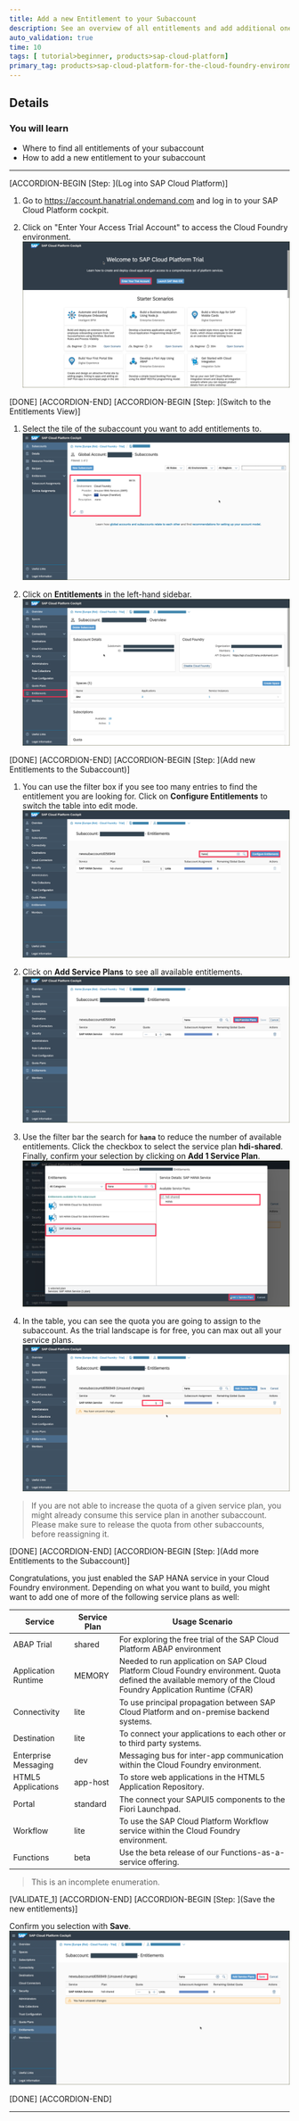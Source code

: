 ```yaml
---
title: Add a new Entitlement to your Subaccount
description: See an overview of all entitlements and add additional ones.
auto_validation: true
time: 10
tags: [ tutorial>beginner, products>sap-cloud-platform]
primary_tag: products>sap-cloud-platform-for-the-cloud-foundry-environment
---
```



## Details
### You will learn
  - Where to find all entitlements of your subaccount
  - How to add a new entitlement to your subaccount

---

[ACCORDION-BEGIN [Step: ](Log into SAP Cloud Platform)]


1. Go to <https://account.hanatrial.ondemand.com> and log in to your SAP Cloud Platform cockpit.

2. Click on "Enter Your Access Trial Account" to access the Cloud Foundry environment.
![accesstrial](accesstrial.png)

[DONE]
[ACCORDION-END]
[ACCORDION-BEGIN [Step: ](Switch to the Entitlements View)]

1. Select the tile of the subaccount you want to add entitlements to.
    ![subaccount](selectsubaccount.png)

2. Click on **Entitlements** in the left-hand sidebar.
    ![openentitlements](openentitlements.png)

[DONE]
[ACCORDION-END]
[ACCORDION-BEGIN [Step: ](Add new Entitlements to the Subaccount)]

1. You can use the filter box if you see too many entries to find the entitlement you are looking for. Click on **Configure Entitlements** to switch the table into edit mode.
    ![findentitlement](findentitlement.png)

2. Click on **Add Service Plans** to see all available entitlements.
    ![addserviceplan](addserviceplan.png)

3. Use the filter bar the search for **`hana`** to reduce the number of available entitlements. Click the checkbox to select the service plan **hdi-shared**. Finally, confirm your selection by clicking on **Add 1 Service Plan**.
    ![addplan](addplan.png)
4. In the table, you can see the quota you are going to assign to the subaccount. As the trial landscape is for free, you can max out all your service plans.
    ![quotamax](quotamax.png)

> If you are not able to increase the quota of a given service plan, you might already consume this service plan in another subaccount. Please make sure to release the quota from other subaccounts, before reassigning it.


[DONE]
[ACCORDION-END]
[ACCORDION-BEGIN [Step: ](Add more Entitlements to the Subaccount)]

Congratulations, you just enabled the SAP HANA service in your Cloud Foundry environment. Depending on what you want to build, you might want to add one of more of the following service plans as well:

| Service | Service Plan | Usage Scenario |
|----|----|----|
|ABAP Trial|shared | For exploring the free trial of the SAP Cloud Platform ABAP environment|
|Application Runtime|MEMORY|Needed to run application on SAP Cloud Platform Cloud Foundry environment. Quota defined the available memory of the Cloud Foundry Application Runtime (CFAR) |
|Connectivity|lite|To use principal propagation between SAP Cloud Platform and on-premise backend systems. |
|Destination|lite|To connect your applications to each other or to third party systems. |
|Enterprise Messaging|dev|Messaging bus for inter-app communication within the Cloud Foundry environment.|
|HTML5 Applications|app-host|To store web applications in the HTML5 Application Repository.|
|Portal|standard|The connect your SAPUI5 components to the Fiori Launchpad.|
|Workflow|lite|To use the SAP Cloud Platform Workflow service within the Cloud Foundry environment.|
|Functions|beta|Use the beta release of our Functions-as-a-service offering.|
> This is an incomplete enumeration.


[VALIDATE_1]
[ACCORDION-END]
[ACCORDION-BEGIN [Step: ](Save the new entitlements)]

Confirm you selection with **Save**.
![save](save.png)


[DONE]
[ACCORDION-END]

---
